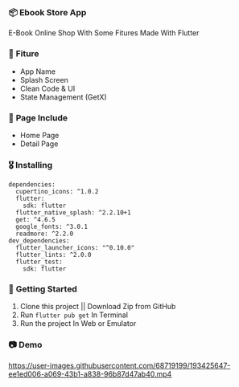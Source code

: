 ### 📦 **Ebook Store App**

E-Book Online Shop With Some Fitures
Made With Flutter

### 🎁 **Fiture**
- App Name
- Splash Screen
- Clean Code & UI
- State Management (GetX)

### 📄 **Page Include**
- Home Page
- Detail Page

### 🎖  **Installing**
```
dependencies:
  cupertino_icons: ^1.0.2
  flutter:
    sdk: flutter
  flutter_native_splash: ^2.2.10+1
  get: ^4.6.5
  google_fonts: ^3.0.1
  readmore: ^2.2.0
dev_dependencies:
  flutter_launcher_icons: "^0.10.0"
  flutter_lints: ^2.0.0
  flutter_test:
    sdk: flutter
```

### 🚀 **Getting Started**
1. Clone this project || Download Zip from GitHub
2. Run `flutter pub get` In Terminal
3. Run the project In Web or Emulator

### 📷 **Demo**

https://user-images.githubusercontent.com/68719199/193425647-ee1ed006-a069-43b1-a838-96b87d47ab40.mp4



    
    

